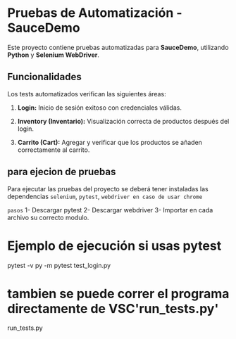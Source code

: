 # Pruebas de Automatización - SauceDemo

Este proyecto contiene pruebas automatizadas para  **SauceDemo**, utilizando  **Python** y **Selenium WebDriver**.

## Funcionalidades 
Los tests automatizados verifican las siguientes áreas:

1.  **Login:** Inicio de sesión exitoso con credenciales válidas.

2.  **Inventory (Inventario):** Visualización correcta de productos después del login.
3.  **Carrito (Cart):** Agregar y verificar que los productos se añaden correctamente al carrito.

## para ejecion de pruebas 

Para ejecutar las pruebas del proyecto se deberá tener instaladas las dependencias  `selenium`, `pytest`, `webdriver en caso de usar chrome`

`pasos`
1- Descargar pytest
2- Descargar webdriver
3- Importar en cada archivo su correcto modulo.


# Ejemplo de ejecución si usas pytest
pytest -v
py -m pytest test_login.py

# tambien se puede correr el programa directamente de VSC'run_tests.py'
run_tests.py